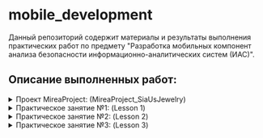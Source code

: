 # mobile_development

Данный репозиторий содержит материалы и результаты выполнения практических работ по предмету "Разработка мобильных компонент анализа безопасности информационно-аналитических систем (ИАС)".

## Описание выполненных работ:

<details>
  <summary>Проект MireaProject: (MireaProject_SiaUsJewelry)</summary>
  
  #### Описание
  Данный проект был разработан для небольшой организации (ювелирного магазина), для которой ранее был реализован сайт-визитка.  
  
 Для контрольного задания к **практической работе №3** было реализовано два фрагмента: DataFragment и WebViewFragment, а также изучено навигационное меню.

  #### Cозданные модули и фрагменты
  В процессе выполнения был создан проект **MireaProject_SiaUsJewelry** и реализованы следующие модули:
  1. **Фрагмент "DataFragment"**:
  Фрагмент, содержащий информацию о бренде. В основу легло небольшое интервью с создателем данной организации.

2. **Фрагмент "WebViewFragment"**:
  Фрагмент с встроенным браузером на базе WebView. Было выполнено отображение веб-страницы по умолчанию, поддержка JavaScript и возможность загрузки внешнего контента через URL.

</details>


<details>
  <summary>Практическое занятие №1: (Lesson 1)</summary>
  
  #### Описание
  В рамках данного практического занятия были выполнены задания по разработке мобильных приложений с использованием среды разработки Android Studio. Основной целью было освоение базовых принципов создания интерфейсов, работы с различными типами макетов (Layout), а также обработки событий в Android-приложениях.

  #### Cозданные модули
  В процессе выполнения практического занятия был создан проект **Lesson1** и реализованы следующие модули:
  1. **Модуль "app"**:
  Основной модуль, созданный в начале работы. Использовался для изучения базовых принципов работы с Android Studio, создания интерфейсов и настройки макетов.

2. **Модуль "myapplication"**:
  В этом модуле были созданы отдельные файлы макетов для каждого типа Layout (**LinearLayout**, **TableLayout**, **ConstraintLayout** и добавлены соответствующие элементы интерфейса.

3. **Модуль "controllesson1"**:
  В этом модуле были добавлены различные элементы интерфейса (кнопки, текстовые поля, ImageView), а также реализована поддержка разных ориентаций экрана (портретной и альбомной).

4. **Модуль "buttonclicker"**:
  В этом модуле были реализованы обработчики событий для кнопок, изменяющих текст в TextView и состояние CheckBox при нажатии.
</details>


<details>
  <summary>Практическое занятие №2: (Lesson 2)</summary>
  
  #### Описание
  В рамках данного практического занятия были изучены инструменты отладки, жизненный цикл Activity, работа с Intent и диалоговыми окнами. Основные задачи включали освоение методов логирования, анализ жизненного цикла компонентов, реализацию межэкранных переходов и создание различных типов уведомлений.

  #### Cозданные модули
  В процессе выполнения практического занятия был создан проект **Lesson2** и реализованы следующие модули:
  1. **Модуль "activitylifecycle1"**:
  Данный модуль использовался для изучения инструментов отладки в Android Studio. Также были исследованы методы жизненного цикла Activity (onCreate, onStart, onResume и др.), сохранение состояния приложения (onSaveInstanceState). Проведены тесты поведения Activity при различных сценариях (Home, Back)

2. **Модуль "multiactivity"**:
  В этом модуле было создано приложение с несколькими Activity. Реализован переход между экранами с помощью явного Intent. Освоена передача данных между Activity через Bundle

3. **Модуль "interfilter"**:
  В этом модуле были реализованы неявные Intent для открытия веб-страниц.

4. **Модуль "toastapp"**:
  В этом модуле были реализованы всплывающие уведомления (Toast). Реализован подсчет символов в EditText, а также отображение группы студента и его номера в списках.

5. **Модуль "notificationapp"**:
  В этом модуле были реализованы уведомления (Notifications). Были добавлены разрешения для работы с Notification.

6. **Модуль "dialog"**:
  В этом модуле были созданы различные типы Dialog и добавлены соответствующие элементы интерфейса:
    - _snackbar_ - легковесный компонент интерфейса в Android, предназначенный для отображения краткосрочных сообщений , которые могут содержать действие (action). Был реализован в основном файле MainActivity;
    - _AlertDialog_ - стандартное диалоговое окно в Android, которое позволяет выводить пользователю сообщения, запрашивать подтверждение действий или ввод данных
    - _DatePickerDialog_ - стандартный диалог в Android для выбора даты (день, месяц, год).
    - _TimePickerDialog_ - это стандартный диалог в Android, позволяющий пользователю выбрать время (часы и минуты). 
    - _ProgressDialog_ - это диалоговое окно , которое отображает индикатор прогресса (загрузки, ожидания, выполнения задачи) и, при необходимости, текстовое сообщение. 
</details>


<details>
  <summary>Практическое занятие №3: (Lesson 3)</summary>
  
  #### Описание
  Основной целью стало освоение работы с **фрагментами (Fragments)** и **намерениями (Intents)**.

  #### Cозданные модули
  В процессе выполнения практического занятия был создан проект **Lesson3** и реализованы следующие модули:
  1. **Модуль "intentapp"**:
  Основной модуль, демонстрирующий работу с намерениями и передачу данных между активностями.Была реализована передача данных между тремя активностями с помощью метода _putExtra()_. Также отображение системного времени на втором экране, и вывод строки ""КВАДРАТ ЗНАЧЕНИЯ МОЕГО НОМЕРА ПО СПИСКУ В ГРУППЕ СОСТАВЛЯЕТ ЧИСЛО 256" на третьем экране.

2. **Модуль "favoritebook"**:
  Модуль, реализующий обмен данными между двумя экранами с использованием ActivityResultContracts. Первая Activity содержит TextView и кнопку для перехода ко второй. Вторая Activity содержит два поля ввода: название любимой книги и цитату из неё. После ввода пользователь отправляет данные обратно первой Activity. Данные отображаются в TextView первой Activity.

3. **Модуль "systemintentsapp"**:
  Модуль, демонстрирующий вызов системных приложений через намерения. Были реализованы три кнопки:
    - _"Открыть браузер"_ - открывает сайт http://developer.android.com;
    -  _"Открыть карту"_ — открывает Google Maps с координатами;
    -  _"Позвонить"_ - открывает набор номера с предустановленным номером телефона;

5. **Модуль "simplefragmentapp"**:
 В этом модуле были созданы фрагменты (FirstFragment, SecondFragment) и адаптация под разные ориентации экрана. В вертикальной ориентации отображается один фрагмент, переключаемый кнопками. В горизонтальной ориентации отображаются оба фрагмента рядом.

</details>

